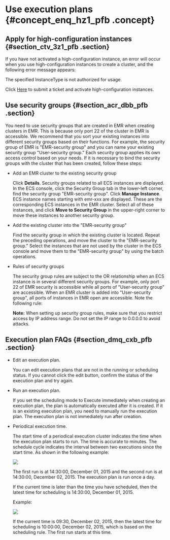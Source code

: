 # Use execution plans {#concept_enq_hz1_pfb .concept}

## Apply for high-configuration instances {#section_ctv_3z1_pfb .section}

If you have not activated a high-configuration instance, an error will occur when you use high-configuration instances to create a cluster, and the following error message appears:

The specified InstanceType is not authorized for usage.

Click [Here](https://workorder-intl.console.aliyun.com/#/ticket/createIndex) to submit a ticket and activate high-configuration instances.

## Use security groups {#section_acr_dbb_pfb .section}

You need to use security groups that are created in EMR when creating clusters in EMR. This is because only port 22 of the cluster in EMR is accessible. We recommend that you sort your existing instances into different security groups based on their functions. For example, the security group of EMR is "EMR-security group" and you can name your existing security group "User-security group." Each security group applies its own access control based on your needs. If it is necessary to bind the security groups with the cluster that has been created, follow these steps:

-   Add an EMR cluster to the existing security group

    Click **Details**. Security groups related to all ECS instances are displayed. In the ECS console, click the Security Group tab in the lower-left corner, find the security group "EMR-security group". Click **Manage Instance**. ECS instance names starting with emr-xxx are displayed. These are the corresponding ECS instances in the EMR cluster. Select all of these instances, and click **Move to Security Group** in the upper-right corner to move these instances to another security group.

-   Add the existing cluster into the "EMR-security group"

    Find the security group in which the existing cluster is located. Repeat the preceding operations, and move the cluster to the "EMR-security group." Select the instances that are not used by the cluster in the ECS console and move them to the "EMR-security group" by using the batch operations.

-   Rules of security groups

    The security group rules are subject to the OR relationship when an ECS instance is in several different security groups. For example, only port 22 of EMR security is accessible while all ports of "User-security group" are accessible. When an EMR cluster is added into "User-security group", all ports of instances in EMR open are accessible. Note the following rule:

    **Note:** When setting up security group rules, make sure that you restrict access by IP address range. Do not set the IP range to 0.0.0.0 to avoid attacks.


## Execution plan FAQs {#section_dmq_cxb_pfb .section}

-   Edit an execution plan.

    You can edit execution plans that are not in the running or scheduling status. If you cannot click the edit button, confirm the status of the execution plan and try again.

-   Run an execution plan.

    If you set the scheduling mode to Execute immediately when creating an execution plan, the plan is automatically executed after it is created. If it is an existing execution plan, you need to manually run the execution plan. The execution plan is not immediately run after creation.

-   Periodical execution time.

    The start time of a periodical execution cluster indicates the time when the execution plan starts to run. The time is accurate to minutes. The schedule cycle indicates the interval between two executions since the start time. As shown in the following example:

    ![](http://static-aliyun-doc.oss-cn-hangzhou.aliyuncs.com/assets/img/18053/154752034614368_en-US.png)

    The first run is at 14:30:00, December 01, 2015 and the second run is at 14:30:00, December 02, 2015. The execution plan is run once a day.

    If the current time is later than the time you have scheduled, then the latest time for scheduling is 14:30:00, December 01, 2015.

    Example:

    ![](http://static-aliyun-doc.oss-cn-hangzhou.aliyuncs.com/assets/img/18053/154752034714370_en-US.png)

    If the current time is 09:30, December 02, 2015, then the latest time for scheduling is 10:00:00, December 02, 2015, which is based on the scheduling rule. The first run starts at this time.


